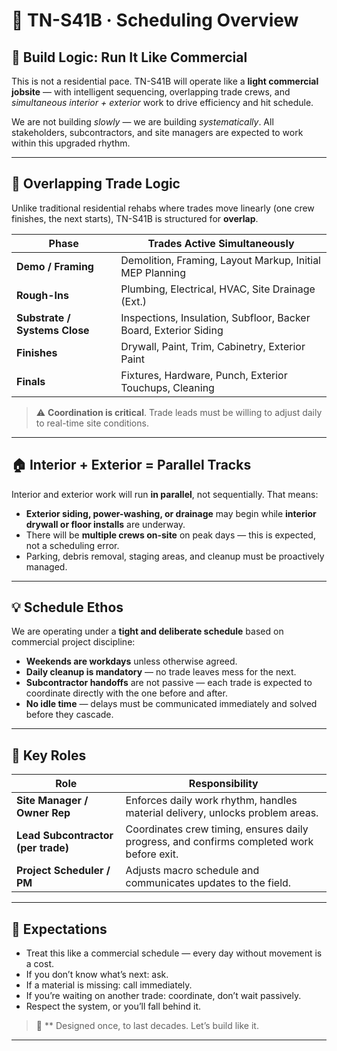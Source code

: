 # 📆 TN-S41B · Scheduling Overview

## 🚧 Build Logic: Run It Like Commercial

This is not a residential pace. TN-S41B will operate like a **light commercial jobsite** — with intelligent sequencing, overlapping trade crews, and *simultaneous interior + exterior* work to drive efficiency and hit schedule.

We are not building *slowly* — we are building *systematically*. All stakeholders, subcontractors, and site managers are expected to work within this upgraded rhythm.

---

## 🔁 Overlapping Trade Logic

Unlike traditional residential rehabs where trades move linearly (one crew finishes, the next starts), TN-S41B is structured for **overlap**.

| Phase | Trades Active Simultaneously |
|-------|-------------------------------|
| **Demo / Framing** | Demolition, Framing, Layout Markup, Initial MEP Planning |
| **Rough-Ins** | Plumbing, Electrical, HVAC, Site Drainage (Ext.) |
| **Substrate / Systems Close** | Inspections, Insulation, Subfloor, Backer Board, Exterior Siding |
| **Finishes** | Drywall, Paint, Trim, Cabinetry, Exterior Paint |
| **Finals** | Fixtures, Hardware, Punch, Exterior Touchups, Cleaning |

> ⚠️ **Coordination is critical**. Trade leads must be willing to adjust daily to real-time site conditions.

---

## 🏠 Interior + Exterior = Parallel Tracks

Interior and exterior work will run **in parallel**, not sequentially. That means:

- **Exterior siding, power-washing, or drainage** may begin while **interior drywall or floor installs** are underway.
- There will be **multiple crews on-site** on peak days — this is expected, not a scheduling error.
- Parking, debris removal, staging areas, and cleanup must be proactively managed.

---

## 💡 Schedule Ethos

We are operating under a **tight and deliberate schedule** based on commercial project discipline:

- **Weekends are workdays** unless otherwise agreed.
- **Daily cleanup is mandatory** — no trade leaves mess for the next.
- **Subcontractor handoffs** are not passive — each trade is expected to coordinate directly with the one before and after.
- **No idle time** — delays must be communicated immediately and solved before they cascade.

---

## 🔑 Key Roles

| Role | Responsibility |
|------|----------------|
| **Site Manager / Owner Rep** | Enforces daily work rhythm, handles material delivery, unlocks problem areas. |
| **Lead Subcontractor (per trade)** | Coordinates crew timing, ensures daily progress, and confirms completed work before exit. |
| **Project Scheduler / PM** | Adjusts macro schedule and communicates updates to the field. |

---

## 📌 Expectations

- Treat this like a commercial schedule — every day without movement is a cost.
- If you don’t know what’s next: ask.
- If a material is missing: call immediately.
- If you’re waiting on another trade: coordinate, don’t wait passively.
- Respect the system, or you’ll fall behind it.

> 🧠 ** Designed once, to last decades. Let’s build like it.

---
